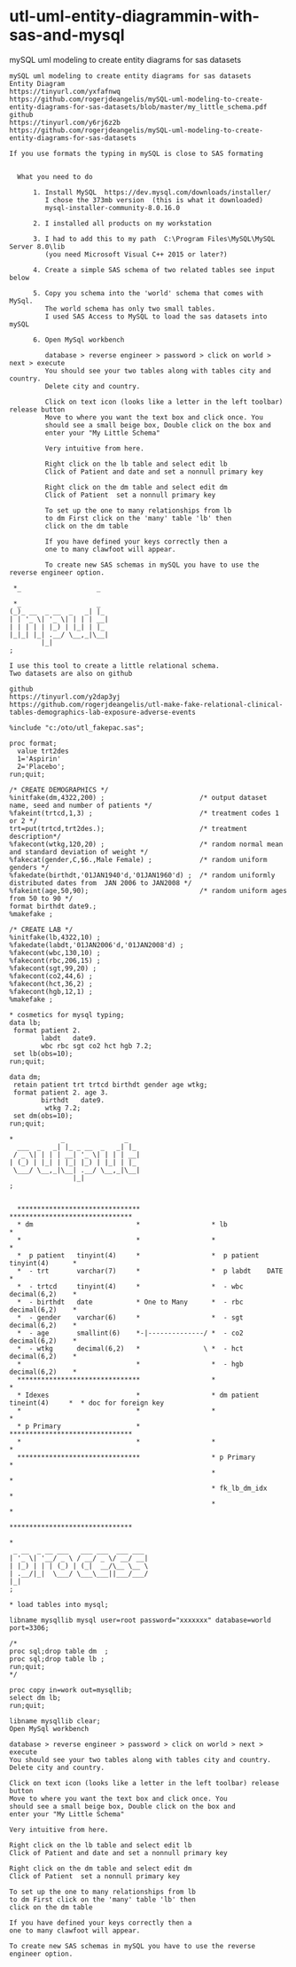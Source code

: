 # utl-uml-entity-diagrammin-with-sas-and-mysql
mySQL uml modeling to create entity diagrams for sas datasets 

    mySQL uml modeling to create entity diagrams for sas datasets                                                                        
    Entity Diagram
    https://tinyurl.com/yxfafnwq                                                                                                      
    https://github.com/rogerjdeangelis/mySQL-uml-modeling-to-create-entity-diagrams-for-sas-datasets/blob/master/my_little_schema.pdf                                                                                                                                       
    github                                                                                                                               
    https://tinyurl.com/y6rj6z2b                                                                                                         
    https://github.com/rogerjdeangelis/mySQL-uml-modeling-to-create-entity-diagrams-for-sas-datasets                                     
                                                                                                                                         
    If you use formats the typing in mySQL is close to SAS formating                                                                     
                                                                                                                                         
                                                                                                                                         
      What you need to do                                                                                                                
                                                                                                                                         
          1. Install MySQL  https://dev.mysql.com/downloads/installer/                                                                   
             I chose the 373mb version  (this is what it downloaded)                                                                     
             mysql-installer-community-8.0.16.0                                                                                          
                                                                                                                                         
          2. I installed all products on my workstation                                                                                  
                                                                                                                                         
          3. I had to add this to my path  C:\Program Files\MySQL\MySQL Server 8.0\lib                                                   
             (you need Microsoft Visual C++ 2015 or later?)                                                                              
                                                                                                                                         
          4. Create a simple SAS schema of two related tables see input below                                                            
                                                                                                                                         
          5. Copy you schema into the 'world' schema that comes with MySql.                                                              
             The world schema has only two small tables.                                                                                 
             I used SAS Access to MySQL to load the sas datasets into mySQL                                                              
                                                                                                                                         
          6. Open MySql workbench                                                                                                        
                                                                                                                                         
             database > reverse engineer > password > click on world > next > execute                                                    
             You should see your two tables along with tables city and country.                                                          
             Delete city and country.                                                                                                    
                                                                                                                                         
             Click on text icon (looks like a letter in the left toolbar) release button                                                 
             Move to where you want the text box and click once. You                                                                     
             should see a small beige box, Double click on the box and                                                                   
             enter your "My Little Schema"                                                                                               
                                                                                                                                         
             Very intuitive from here.                                                                                                   
                                                                                                                                         
             Right click on the lb table and select edit lb                                                                              
             Click of Patient and date and set a nonnull primary key                                                                     
                                                                                                                                         
             Right click on the dm table and select edit dm                                                                              
             Click of Patient  set a nonnull primary key                                                                                 
                                                                                                                                         
             To set up the one to many relationships from lb                                                                             
             to dm First click on the 'many' table 'lb' then                                                                             
             click on the dm table                                                                                                       
                                                                                                                                         
             If you have defined your keys correctly then a                                                                              
             one to many clawfoot will appear.                                                                                           
                                                                                                                                         
             To create new SAS schemas in mySQL you have to use the reverse engineer option.                                             
                                                                                                                                         
     *_                   _                                                                                                              
                                                                                                                                         
     *_                   _                                                                                                              
    (_)_ __  _ __  _   _| |_                                                                                                             
    | | '_ \| '_ \| | | | __|                                                                                                            
    | | | | | |_) | |_| | |_                                                                                                             
    |_|_| |_| .__/ \__,_|\__|                                                                                                            
            |_|                                                                                                                          
    ;                                                                                                                                    
                                                                                                                                         
    I use this tool to create a little relational schema.                                                                                
    Two datasets are also on github                                                                                                      
                                                                                                                                         
    github                                                                                                                               
    https://tinyurl.com/y2dap3yj                                                                                                         
    https://github.com/rogerjdeangelis/utl-make-fake-relational-clinical-tables-demographics-lab-exposure-adverse-events                 
                                                                                                                                         
    %include "c:/oto/utl_fakepac.sas";                                                                                                   
                                                                                                                                         
    proc format;                                                                                                                         
      value trt2des                                                                                                                      
      1='Aspirin'                                                                                                                        
      2='Placebo';                                                                                                                       
    run;quit;                                                                                                                            
                                                                                                                                         
    /* CREATE DEMOGRAPHICS */                                                                                                            
    %initfake(dm,4322,200) ;                        /* output dataset name, seed and number of patients */                               
    %fakeint(trtcd,1,3) ;                           /* treatment codes 1 or 2 */                                                         
    trt=put(trtcd,trt2des.);                        /* treatment description*/                                                           
    %fakecont(wtkg,120,20) ;                        /* random normal mean and standard deviation of weight */                            
    %fakecat(gender,C,$6.,Male Female) ;            /* random uniform genders */                                                         
    %fakedate(birthdt,'01JAN1940'd,'01JAN1960'd) ;  /* random uniformly distributed dates from  JAN 2006 to JAN2008 */                   
    %fakeint(age,50,90);                            /* random uniform ages from 50 to 90 */                                              
    format birthdt date9.;                                                                                                               
    %makefake ;                                                                                                                          
                                                                                                                                         
    /* CREATE LAB */                                                                                                                     
    %initfake(lb,4322,10) ;                                                                                                              
    %fakedate(labdt,'01JAN2006'd,'01JAN2008'd) ;                                                                                         
    %fakecont(wbc,130,10) ;                                                                                                              
    %fakecont(rbc,206,15) ;                                                                                                              
    %fakecont(sgt,99,20) ;                                                                                                               
    %fakecont(co2,44,6) ;                                                                                                                
    %fakecont(hct,36,2) ;                                                                                                                
    %fakecont(hgb,12,1) ;                                                                                                                
    %makefake ;                                                                                                                          
                                                                                                                                         
    * cosmetics for mysql typing;                                                                                                        
    data lb;                                                                                                                             
     format patient 2.                                                                                                                   
            labdt   date9.                                                                                                               
            wbc rbc sgt co2 hct hgb 7.2;                                                                                                 
     set lb(obs=10);                                                                                                                     
    run;quit;                                                                                                                            
                                                                                                                                         
    data dm;                                                                                                                             
     retain patient trt trtcd birthdt gender age wtkg;                                                                                   
     format patient 2. age 3.                                                                                                            
            birthdt   date9.                                                                                                             
             wtkg 7.2;                                                                                                                   
     set dm(obs=10);                                                                                                                     
    run;quit;                                                                                                                            
                                                                                                                                         
    *            _               _                                                                                                       
      ___  _   _| |_ _ __  _   _| |_                                                                                                     
     / _ \| | | | __| '_ \| | | | __|                                                                                                    
    | (_) | |_| | |_| |_) | |_| | |_                                                                                                     
     \___/ \__,_|\__| .__/ \__,_|\__|                                                                                                    
                    |_|                                                                                                                  
    ;                                                                                                                                    
                                                                                                                                         
                                                                                                                                         
      *******************************                  *******************************                                                   
      * dm                          *                  * lb                          *                                                   
      *                             *                  *                             *                                                   
      *  p patient   tinyint(4)     *                  *  p patient  tinyint(4)      *                                                   
      *  - trt       varchar(7)     *                  *  p labdt    DATE            *                                                   
      *  - trtcd     tinyint(4)     *                  *  - wbc      decimal(6,2)    *                                                   
      *  - birthdt   date           * One to Many      *  - rbc      decimal(6,2)    *                                                   
      *  - gender    varchar(6)     *                  *  - sgt      decimal(6,2)    *                                                   
      *  - age       smallint(6)    *-|--------------/ *  - co2      decimal(6,2)    *                                                   
      *  - wtkg      decimal(6,2)   *                \ *  - hct      decimal(6,2)    *                                                   
      *                             *                  *  - hgb      decimal(6,2)    *                                                   
      *******************************                  *                             *                                                   
      * Idexes                      *                  * dm patient   tineint(4)     *  * doc for foreign key                            
      *                             *                  *                             *                                                   
      * p Primary                   *                  *******************************                                                   
      *                             *                  *                             *                                                   
      *******************************                  * p Primary                   *                                                   
                                                       *                             *                                                   
                                                       * fk_lb_dm_idx                *                                                   
                                                       *                             *                                                   
                                                       *******************************                                                   
                                                                                                                                         
    *                                                                                                                                    
     _ __  _ __ ___   ___ ___  ___ ___                                                                                                   
    | '_ \| '__/ _ \ / __/ _ \/ __/ __|                                                                                                  
    | |_) | | | (_) | (_|  __/\__ \__ \                                                                                                  
    | .__/|_|  \___/ \___\___||___/___/                                                                                                  
    |_|                                                                                                                                  
    ;                                                                                                                                    
                                                                                                                                         
    * load tables into mysql;                                                                                                            
                                                                                                                                         
    libname mysqllib mysql user=root password="xxxxxxx" database=world port=3306;                                                       
                                                                                                                                         
    /*                                                                                                                                   
    proc sql;drop table dm  ;                                                                                                            
    proc sql;drop table lb ;                                                                                                             
    run;quit;                                                                                                                            
    */                                                                                                                                   
                                                                                                                                         
    proc copy in=work out=mysqllib;                                                                                                      
    select dm lb;                                                                                                                        
    run;quit;                                                                                                                            
                                                                                                                                         
    libname mysqllib clear;                                                                                                              
    Open MySql workbench                                                                                                                 
                                                                                                                                         
    database > reverse engineer > password > click on world > next > execute                                                             
    You should see your two tables along with tables city and country.                                                                   
    Delete city and country.                                                                                                             
                                                                                                                                         
    Click on text icon (looks like a letter in the left toolbar) release button                                                          
    Move to where you want the text box and click once. You                                                                              
    should see a small beige box, Double click on the box and                                                                            
    enter your "My Little Schema"                                                                                                        
                                                                                                                                         
    Very intuitive from here.                                                                                                            
                                                                                                                                         
    Right click on the lb table and select edit lb                                                                                       
    Click of Patient and date and set a nonnull primary key                                                                              
                                                                                                                                         
    Right click on the dm table and select edit dm                                                                                       
    Click of Patient  set a nonnull primary key                                                                                          
                                                                                                                                         
    To set up the one to many relationships from lb                                                                                      
    to dm First click on the 'many' table 'lb' then                                                                                      
    click on the dm table                                                                                                                
                                                                                                                                         
    If you have defined your keys correctly then a                                                                                       
    one to many clawfoot will appear.                                                                                                    
                                                                                                                                         
    To create new SAS schemas in mySQL you have to use the reverse engineer option.                                                      
                                                                                                                                         
